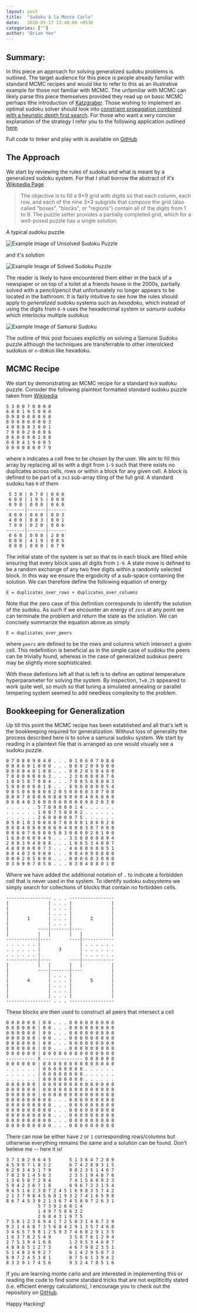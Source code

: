 ```yaml
---
layout: post
title:  "Sudoku à la Monte Carlo"
date:   2018-05-17 13:48:00 +0530
categories: [""]
author: "Brian Yee"
---
```


## Summary:

In this piece an approach for solving generalized sudoku problems is outlined. 
The target audience for this piece is people already familiar with standard MCMC recipes and would like to refer to this as an illustrative example for those not familiar with MCMC.
The unfamiliar with MCMC can likely parse this piece themselves provided they read up on basic MCMC perhaps tthe introduction of [Katzgraber](https://arxiv.org/abs/0905.1629).
Those wishing to implement an optimal sudoku solver should look into [constraint propagation combined with a heuristic depth first search](http://www.norvig.com/sudoku.html).
For those who want a very concise explanation of the strategy I refer you to the following application outlined [here](https://www.lptmc.jussieu.fr/user/talbot/sudoku.html).

Full code to tinker and play with is available on [GitHub](https://github.com/Brian-Yee/montecarlo-sudoku)

## The Approach

We start by reviewing the rules of sudoku and what is meant by a generalized sudoku system.
For that I shall borrow the abstract of it's [Wikipedia Page](https://en.wikipedia.org/wiki/Sudoku)

>The objective is to fill a 9×9 grid with digits so that each column, each row, and each of the nine 3×3 subgrids that compose the grid (also called "boxes", "blocks", or "regions") contain all of the digits from 1 to 9. The puzzle setter provides a partially completed grid, which for a well-posed puzzle has a single solution. 

A typical sudoku puzzle

![Example Image of Unsolved Sudoku Puzzle](https://upload.wikimedia.org/wikipedia/commons/e/e0/Sudoku_Puzzle_by_L2G-20050714_standardized_layout.svg)

and it's solution

![Example Image of Solved Sudoku Puzzle](https://upload.wikimedia.org/wikipedia/commons/1/12/Sudoku_Puzzle_by_L2G-20050714_solution_standardized_layout.svg)

The reader is likely to have encountered them either in the back of a newspaper or on top of a toilet at a friends house in the 2000s, partially solved with a pencil/pencil that unfortunately no longer appears to be located in the bathroom.
It is fairly intuitive to see how the rules should apply to _generalized_ sudoku systems such as _hexadoku_, which instead of using the digits from `0-9` uses the hexadecimal system or _samurai sudoku_ which interlocks multiple sudokus

![Example Image of Samurai Sudoku](../includes/images/montecarlo-sudoku/samurai-sudoku-example.png)

The outline of this post focuses explicitly on solving a Samurai Sudoku puzzle although the techniques are transferrable to other interolcked sudokus or `n`-dokus like hexadoku.

## MCMC Recipe

We start by demonstrating an MCMC recipe for a standard `9x9` sudoku puzzle. 
Consider the following plaintext formatted standard sudoku puzzle taken from [Wikipedia](https://en.wikipedia.org/wiki/Sudoku_solving_algorithms#/media/File:Sudoku_Puzzle_by_L2G-20050714_standardized_layout.svg)

```
5 3 0 0 7 0 0 0 0
6 0 0 1 9 5 0 0 0
0 9 8 0 0 0 0 6 0
8 0 0 0 6 0 0 0 3
4 0 0 8 0 3 0 0 1
7 0 0 0 2 0 0 0 6
0 6 0 0 0 0 2 8 0
0 0 0 4 1 9 0 0 5
0 0 0 0 8 0 0 7 9
```

where `0` indicates a cell free to be chosen by the user. 
We aim to fill this array by replacing all `0`s with a digit from `1-9` such that there exists no duplicates across cells, rows or within a block for any given cell.
A block is defined to be part of a `3x3` sub-array tiling of the full grid.
A standard sudoku has `9` of them

```
 5 3 0 | 0 7 0 | 0 0 0
 6 0 0 | 1 9 5 | 0 0 0
 0 9 8 | 0 0 0 | 0 6 0
-------|-------|-------
 8 0 0 | 0 6 0 | 0 0 3
 4 0 0 | 8 0 3 | 0 0 1
 7 0 0 | 0 2 0 | 0 0 6
-------|-------|-------
 0 6 0 | 0 0 0 | 2 8 0
 0 0 0 | 4 1 9 | 0 0 5
 0 0 0 | 0 8 0 | 0 7 9
```

The initial state of the system is set so that `0`s in each block are filled while ensuring that every block uses all digits from `1-9`.
A state move is defined to be a random exchange of any two free digits within a randomly selected block.
In this way we ensure the ergodicity of a sub-space containing the solution.
We can therefore define the following equation of energy

```
E = duplicates_over_rows + duplicates_over_columns
```

Note that the zero case of this definition corresponds to identify the solution of the sudoku. 
As such if we encounter an energy of `zero` at any point we can terminate the problem and return the state as the solution.
We can concisely summarize the equation above as simply

```
E = duplicates_over_peers
```

where `peers` are defined to be the rows and columns which intersect a given cell.
This redefinition is beneficial as in the simple case of sudoku the peers can be trivially found, whereas in the case of generalized sudokus peers may be slightly more sophisticated.

With these defintions left all that is left is to define an optimal temperature hyperparameter for solving the system. 
By inspection, `T=0.25` appeared to work quite well, so much so that tuning a simulated annealing or parallel tempering system seemed to add needless complexity to the problem.

## Bookkeeping for Generalization

Up till this point the MCMC recipe has been established and all that's left is the bookkeeping required for generalization.
Without loss of generality the process described here is to solve a samurai sudoku system.
We start by reading in a plaintext file that is arranged as one would visually see a sudoku puzzle.

```
0 7 0 8 0 9 0 4 0 . . . 0 1 0 6 0 7 0 8 0
0 0 0 6 0 1 0 0 0 . . . 0 0 0 2 0 9 0 0 0
0 0 8 0 4 0 1 0 0 . . . 0 0 2 0 5 0 4 0 0
7 8 0 0 0 0 0 6 3 . . . 2 3 0 0 0 0 0 7 6
1 0 0 5 8 7 0 0 4 . . . 7 0 0 5 6 8 0 0 3
5 9 0 0 0 0 0 1 8 . . . 8 9 0 0 0 0 0 5 4
0 0 5 0 6 0 0 0 0 2 0 5 0 0 0 0 3 0 7 0 0
0 0 0 7 0 8 0 0 0 8 0 9 0 0 0 4 0 6 0 0 0
0 6 0 4 0 3 0 0 0 0 6 0 0 0 0 9 0 2 0 3 0
. . . . . . 5 7 0 0 0 0 0 1 4 . . . . . .
. . . . . . 1 0 0 7 5 8 0 0 2 . . . . . .
. . . . . . 2 6 0 0 0 0 0 7 5 . . . . . .
0 5 0 1 0 3 0 0 0 0 7 0 0 0 0 1 0 6 0 2 0
0 0 0 4 0 8 0 0 0 6 0 4 0 0 0 3 0 7 0 0 0
0 0 6 0 7 0 0 0 0 5 0 3 0 0 0 0 2 0 1 0 0
1 6 0 0 0 0 0 4 9 . . . 3 5 0 0 0 0 0 9 4
2 0 0 3 9 4 0 0 8 . . . 1 0 0 5 3 4 0 0 7
4 8 0 0 0 0 0 7 3 . . . 4 6 0 0 0 0 0 5 1
0 0 4 0 3 0 9 0 0 . . . 0 0 4 0 9 0 8 0 0
0 0 0 2 0 5 0 0 0 . . . 0 0 0 6 0 3 0 0 0
0 3 0 9 0 7 0 5 0 . . . 0 3 0 4 0 8 0 1 0
```

Where we have added the additional notation of `.` to indicate a forbidden cell that is never used in the system.
To identify sudoku subsystems we simply search for collections of blocks that contain no forbidden cells.

```
----------------- . . . -----------------
|               | . . . |               |
|               | . . . |               |
|               | . . . |               |
|       1       | . . . |       2       |
|               | . . . |               |
|           ----|-------|----           |
|           |   |       |   |           |
------------|----       ----|------------
. . . . . . |               | . . . . . .
. . . . . . |       3       | . . . . . .
. . . . . . |               | . . . . . .
------------|----       ----|------------
|           |   |       |   |           |
|           ----|-------|----           |
|               | . . . |               |
|       4       | . . . |       5       |
|               | . . . |               |
|               | . . . |               |
|               | . . . |               |
----------------- . . . -----------------
```

These blocks are then used to construct all peers that intersect a cell

```
0 0 0 0 0 0 | 0 0 . . . 0 0 0 0 0 0 0 0 0
0 0 0 0 0 0 | 0 0 . . . 0 0 0 0 0 0 0 0 0
0 0 0 0 0 0 | 0 0 . . . 0 0 0 0 0 0 0 0 0
0 0 0 0 0 0 | 0 0 . . . 0 0 0 0 0 0 0 0 0
0 0 0 0 0 0 | 0 0 . . . 0 0 0 0 0 0 0 0 0
0 0 0 0 0 0 | 0 0 . . . 0 0 0 0 0 0 0 0 0
0 0 0 0 0 0 | 0 0 0 0 0 0 0 0 0 0 0 0 0 0
----------- X --------------- 0 0 0 0 0 0
0 0 0 0 0 0 | 0 0 0 0 0 0 0 0 0 0 0 0 0 0
. . . . . . | 0 0 0 0 0 0 0 0 . . . . . .
. . . . . . | 0 0 0 0 0 0 0 0 . . . . . .
. . . . . . | 0 0 0 0 0 0 0 0 . . . . . .
0 0 0 0 0 0 | 0 0 0 0 0 0 0 0 0 0 0 0 0 0
0 0 0 0 0 0 | 0 0 0 0 0 0 0 0 0 0 0 0 0 0
0 0 0 0 0 0 | 0 0 0 0 0 0 0 0 0 0 0 0 0 0
0 0 0 0 0 0 0 0 0 . . . 0 0 0 0 0 0 0 0 0
0 0 0 0 0 0 0 0 0 . . . 0 0 0 0 0 0 0 0 0
0 0 0 0 0 0 0 0 0 . . . 0 0 0 0 0 0 0 0 0
0 0 0 0 0 0 0 0 0 . . . 0 0 0 0 0 0 0 0 0
0 0 0 0 0 0 0 0 0 . . . 0 0 0 0 0 0 0 0 0
0 0 0 0 0 0 0 0 0 . . . 0 0 0 0 0 0 0 0 0
```

There can now be either have `2` or `1` corresponding rows/columns but otherwise everything remains the same and a solution can be found.
Don't believe me -- here it is!

```
3 7 1 8 2 9 6 4 5       5 1 3 6 4 7 2 8 9
4 5 9 6 7 1 8 3 2       6 7 4 2 8 9 3 1 5
6 2 8 3 4 5 1 7 9       9 8 2 3 5 1 4 6 7
7 8 2 9 1 4 5 6 3       2 3 5 1 9 4 8 7 6
1 3 6 5 8 7 2 9 4       7 4 1 5 6 8 9 2 3
5 9 4 2 3 6 7 1 8       8 9 6 7 2 3 1 5 4
9 4 5 1 6 2 3 8 7 2 4 5 1 6 9 8 3 5 7 4 2
2 1 3 7 9 8 4 5 6 8 1 9 3 2 7 4 1 6 5 9 8
8 6 7 4 5 3 9 2 1 3 6 7 4 5 8 9 7 2 6 3 1
            5 7 3 9 2 6 8 1 4
            1 4 9 7 5 8 6 3 2
            2 6 8 4 3 1 9 7 5
7 5 8 1 2 3 6 9 4 1 7 2 5 8 3 1 4 6 7 2 9
9 2 1 4 6 8 7 3 5 6 8 4 2 9 1 3 5 7 4 6 8
3 4 6 5 7 9 8 1 2 5 9 3 7 4 6 8 2 9 1 3 5
1 6 3 7 8 2 5 4 9       3 5 8 7 6 1 2 9 4
2 7 5 3 9 4 1 6 8       1 2 9 5 3 4 6 8 7
4 8 9 6 5 1 2 7 3       4 6 7 9 8 2 3 5 1
5 1 4 8 3 6 9 2 7       6 1 4 2 9 5 8 7 3
6 9 7 2 4 5 3 8 1       8 7 5 6 1 3 9 4 2
8 3 2 9 1 7 4 5 6       9 3 2 4 7 8 5 1 6
```

If you are learning monte carlo and are interested in implementing this or reading the code to find some standard tricks that are not expliticitly stated (i.e. efficient energy calculations), I encourage you to check out the repository on [GitHub](https://github.com/Brian-Yee/montecarlo-sudoku).

Happy Hacking!
